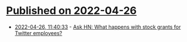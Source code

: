 # [Published on 2022-04-26](index.md)

* [2022-04-26, 11:40:33](https://news.ycombinator.com/item?id=31166225) - [Ask HN: What happens with stock grants for Twitter employees?](https://news.ycombinator.com/item?id=31166225)

